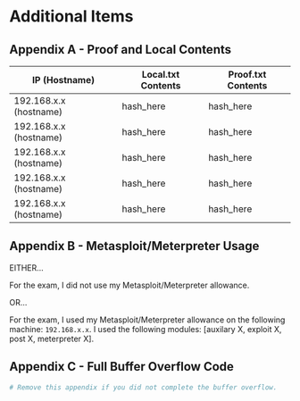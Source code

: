 

# Additional Items

## Appendix A - Proof and Local Contents

IP (Hostname) | Local.txt Contents | Proof.txt Contents
--------------|--------------------|-------------------
192.168.x.x (hostname)   | hash_here          | hash_here
192.168.x.x (hostname)   | hash_here          | hash_here
192.168.x.x (hostname)   | hash_here          | hash_here
192.168.x.x (hostname)   | hash_here          | hash_here
192.168.x.x (hostname)   | hash_here          | hash_here

## Appendix B - Metasploit/Meterpreter Usage

EITHER...

For the exam, I did not use my Metasploit/Meterpreter allowance.

OR... 

For the exam, I used my Metasploit/Meterpreter allowance on the following machine: `192.168.x.x`.  I used the following modules: [auxilary X, exploit X, post X, meterpreter X].


## Appendix C - Full Buffer Overflow Code

```Bash
# Remove this appendix if you did not complete the buffer overflow.
```
